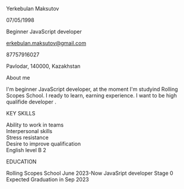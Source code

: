 Yerkebulan Maksutov

07/05/1998

Beginner JavaScript developer

erkebulan.maksutov@gmail.com

87757916027

Pavlodar, 140000, Kazakhstan

About me

I'm beginner JavaScript developer, at the moment I'm
studyind Rolling Scopes School. I ready  to learn, earning
experience. I want to be high qualifide developer .

KEY SKILLS

Ability to work in teams                                                                                                    
Interpersonal skills    
Stress resistance           
Desire to improve qualification                                                                                                
English level B 2

EDUCATION

Rolling Scopes School June 2023-Now
JavaSript developer Stage 0
Expected Graduation in Sep 2023
